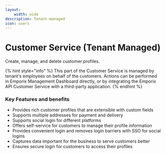```yaml
---
layout:
    width: wide
description: Tenant-managed
icon: users
---
```


# Customer Service (Tenant Managed)

Create, manage, and delete customer profiles.

{% hint style="info" %}
This part of the Customer Service is managed by tenant's employees on behalf of the customers. Actions can be performed in Emporix Management Dashboard directly, or by integrating the Emporix API Customer Service with a third-party application.
{% endhint %}

### Key Features and benefits

* Provides rich customer profiles that are extensible with custom fields
* Supports multiple addresses for payment and delivery
* Supports social login for different platforms
* Offers self-service for customers to manage their profile information
* Provides convenient login and removes login barriers with SSO for social logins
* Captures data important for the business to serve customers better
* Ensures secure login for customers to access their profiles
